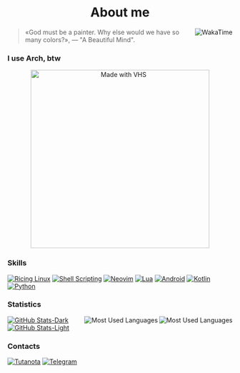 # <div align="center">About me</div>

<a href="https://wakatime.com/@Frestein" >
 <img src="https://wakatime.com/badge/user/68f484d1-8dc6-407c-8ffc-5e15f4f09571.svg?style=for-the-badge&color=57a143" align="right" alt="WakaTime" title="WakaTime"/>
</a>

> «God must be a painter. Why else would we have so many colors?», — "A Beautiful Mind".

### I use Arch, btw
<div align="center">
 <a href="https://vhs.charm.sh">
  <img src="https://vhs.charm.sh/vhs-5ndVVx4z8nmkc0Jt8ViHgo.gif" width="400" alt="Made with VHS">
 </a>
</div>

### Skills
[![Ricing Linux](https://img.shields.io/badge/-Rising%20Linux-FFD700?style=for-the-badge&logo=linux&logoColor=1a1d22 "Ricing Linux")](https://www.reddit.com/r/unixporn/)
[![Shell Scripting](https://img.shields.io/badge/-Shell%20Scripting-4EAA1B?style=for-the-badge&logo=zsh&logoColor=1a1d22 "Shell Scripting")](https://www.zsh.org/)
[![Neovim](https://img.shields.io/badge/-Neovim-3C3F4D?style=for-the-badge&logo=neovim "Neovim")](https://neovim.io/)
[![Lua](https://img.shields.io/badge/-Lua-00007C?style=for-the-badge&logo=lua "Lua")](https://www.lua.org/about.html)
[![Android](https://img.shields.io/badge/-Android-3DDC84?style=for-the-badge&logo=android "Android")](https://developer.android.com/docs)
[![Kotlin](https://img.shields.io/badge/-Kotlin-A97BFF?style=for-the-badge&logo=kotlin "Kotlin")](https://kotlinlang.org/)
[![Python](https://img.shields.io/badge/-Python-4A9BC2?style=for-the-badge&logo=python "Python")](https://www.python.org/)

### Statistics

<a href="https://www.youtube.com/watch?v=dQw4w9WgXcQ#gh-dark-mode-only" >
 <img src="https://github-readme-stats-frestein.vercel.app/api/top-langs/?username=Frestein&layout=compact&show_icons=true&theme=dark&bg_color=1a1d22&icon_color=57a143&title_color=57a143" align="right" alt="Most Used Languages" title="Most Used Languages"/>
</a>
<a href="https://www.youtube.com/watch?v=dQw4w9WgXcQ#gh-light-mode-only" >
 <img src="https://github-readme-stats-frestein.vercel.app/api/top-langs/?username=Frestein&layout=compact&show_icons=true&theme=default&bg_color=eff1f5&text_color=4c4f69&icon_color=40a02b&title_color=40a02b" align="right" alt="Most Used Languages" title="Most Used Languages"/>
</a>

[![GitHub Stats-Dark](https://github-readme-stats-frestein.vercel.app/api?username=Frestein&show_icons=true&theme=dark&bg_color=1a1d22&icon_color=57a143&title_color=57a143 "GitHub Stats")](https://www.youtube.com/watch?v=dQw4w9WgXcQ#gh-dark-mode-only)
[![GitHub Stats-Light](https://github-readme-stats-frestein.vercel.app/api?username=Frestein&show_icons=true&theme=default&bg_color=eff1f5&text_color=4c4f69&icon_color=40a02b&title_color=40a02b "GitHub Stats")](https://www.youtube.com/watch?v=dQw4w9WgXcQ#gh-light-mode-only)

### Contacts
[![Tutanota](https://img.shields.io/badge/-Tutanota-840010?style=for-the-badge&logo=tutanota "Tutanota")](mailto:frestein@tuta.io)
[![Telegram](https://img.shields.io/badge/-Telegram-2CA5E0?style=for-the-badge&logo=telegram&logoColor=FFFFFF "Telegram")](https://t.me/fresteinart)
